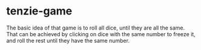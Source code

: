 # tenzie-game
The basic idea of that game is to roll all dice, until they are all the same. That can be achieved by clicking on dice with the same number to freeze it, and roll the rest until they have the same number.
